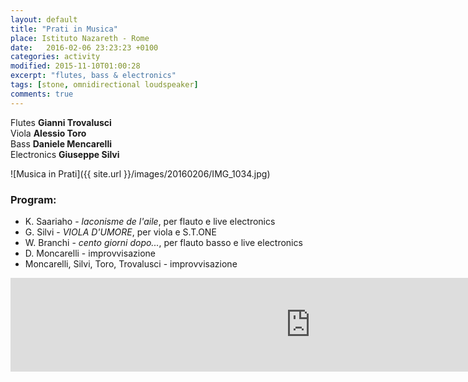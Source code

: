 ```yaml
---
layout: default
title: "Prati in Musica"
place: Istituto Nazareth - Rome
date:   2016-02-06 23:23:23 +0100
categories: activity
modified: 2015-11-10T01:00:28
excerpt: "flutes, bass & electronics"
tags: [stone, omnidirectional loudspeaker]
comments: true
---
```


Flutes **Gianni Trovalusci**    
Viola **Alessio Toro**    
Bass **Daniele Mencarelli**    
Electronics **Giuseppe Silvi**

![Musica in Prati]({{ site.url }}/images/20160206/IMG_1034.jpg)

### Program:
 - K. Saariaho - *laconisme de l'aile*, per flauto e live electronics
 - G. Silvi - *VIOLA D'UMORE*, per viola e S.T.ONE
 - W. Branchi - *cento giorni dopo...*, per flauto basso e live electronics
 - D. Moncarelli - improvvisazione
 - Moncarelli, Silvi, Toro, Trovalusci - improvvisazione


<iframe
  width="960"
  src="https://www.youtube.com/embed/45VSfKnjQpY"
  frameborder="0"
  allowfullscreen>
</iframe>
